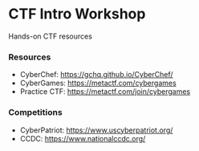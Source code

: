 # CTF Intro Workshop
Hands-on CTF resources

### Resources
* CyberChef: https://gchq.github.io/CyberChef/
* CyberGames: https://metactf.com/cybergames
* Practice CTF: https://metactf.com/join/cybergames


### Competitions
* CyberPatriot: https://www.uscyberpatriot.org/
* CCDC: https://www.nationalccdc.org/
